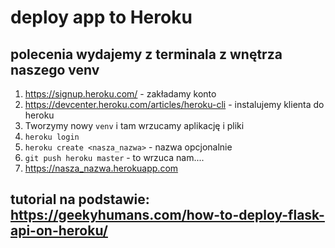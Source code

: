 # deploy app to Heroku
## polecenia wydajemy z terminala z wnętrza naszego venv

1. https://signup.heroku.com/ - zakładamy konto
2. https://devcenter.heroku.com/articles/heroku-cli - instalujemy klienta do heroku
3. Tworzymy nowy `venv` i tam wrzucamy aplikację i pliki
3. `heroku login`
4. `heroku create <nasza_nazwa>` - nazwa opcjonalnie
5. `git push heroku master` - to wrzuca nam....
6. https://nasza_nazwa.herokuapp.com

## tutorial na podstawie: https://geekyhumans.com/how-to-deploy-flask-api-on-heroku/